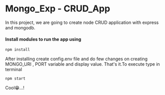 # Mongo_Exp - CRUD_App
In this project, we are going to create node CRUD application with express and mongodb.

#### Install modules to run the app using
```
npm install
```

After installing create config.env file and do few changes on creating MONGO_URI , PORT variable and display value.
That's it.To execute type in terminal
```
npm start
```

Cool😁...!
